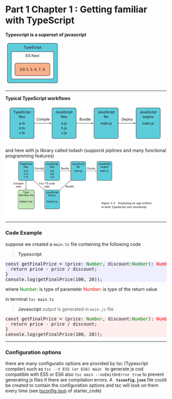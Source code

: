 # Part 1 Chapter 1 : Getting familiar with TypeScript

**Typescript is a superset of javascript** 

![versions](./images/js-v.png)
<hr>

**Typical TypeScript workflows**

![ts-workflow](./images/ts-workflow.png)

and here with js library called lodash 
  (supporst piplines and many functional programming features)
![ts-workflow](./images/ts-workflow2.png)
<hr>

### Code Example
suppose we created a `main.ts` file containing the following code
>**Typescript**
<pre style="background:#eef">
const getFinalPrice = (price: <span style="color:green">Number</span>, discount:<span style="color:green">Number</span>): <span style="color:red">Number</span> => {
  return price - price / discount;
}
console.log(getFinalPrice(100, 20));
</pre>
where 
<span style="color:green">Number</span>: is type of parameter 
<span style="color:red">Number</span>: is type of the return value 

in terminal `tsc main.ts`

>**Javascript** output is generated in `main.js` file
<pre style="background:#fee">
const getFinalPrice = (price: <span style="color:green">Number</span>, discount:<span style="color:green">Number</span>): <span style="color:red">Number</span> => {
  return price - price / discount;
}
console.log(getFinalPrice(100, 20));
</pre>
<hr>

### Configuration options
there are many configuratio options are provided by tsc (Typescript compiler)
such as 
`tsc --t ES5 (or ES6) main ` to generate js cod compatible with ES5 or ES6 also 
`tsc main --noEmitOnError true` to prevent generating js files if there are compilation errors.
A **` tsconfig.json`** file could be created to contain the configuration options and tsc will look on them every time (see [tsconfig.json](./starter_code/tsconfig.json) of starter_code)

